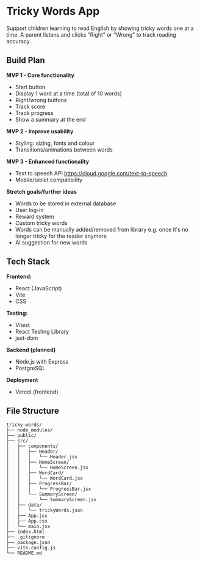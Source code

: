 # Tricky Words App

Support children learning to read English by showing tricky words one at a time. A parent listens and clicks “Right” or “Wrong” to track reading accuracy.

## Build Plan

**MVP 1 - Core functionality**

- Start button
- Display 1 word at a time (total of 10 words)
- Right/wrong buttons
- Track score
- Track progress
- Show a summary at the end

**MVP 2 - Improve usability**

- Styling: sizing, fonts and colour
- Transitions/animations between words

**MVP 3 - Enhanced functionality**

- Text to speech API https://cloud.google.com/text-to-speech
- Mobile/tablet compatibility

**Stretch goals/further ideas**

- Words to be stored in external database
- User log-in
- Reward system
- Custom tricky words
- Words can be manually added/removed from library e.g. once it's no longer tricky for the reader anymore
- AI suggestion for new words

## Tech Stack

**Frontend:**

- React (JavaScript)
- Vite
- CSS

**Testing:**

- Vitest
- React Testing Library
- jest-dom

**Backend (planned)**

- Node.js with Express
- PostgreSQL

**Deployment**

- Vercel (frontend)

## File Structure

```plaintext
tricky-words/
├── node_modules/
├── public/
├── src/
│   ├── components/
│   │   ├── Header/
│   │   │   └── Header.jsx
│   │   ├── HomeScreen/
│   │   │   └── HomeScreen.jsx
│   │   ├── WordCard/
│   │   │   └── WordCard.jsx
│   │   ├── ProgressBar/
│   │   │   └── ProgressBar.jsx
│   │   └── SummaryScreen/
│   │       └── SummaryScreen.jsx
│   ├── data/
│   │   └── trickyWords.json
│   ├── App.jsx
│   ├── App.css
│   └── main.jsx
├── index.html
├── .gitignore
├── package.json
├── vite.config.js
└── README.md
```
